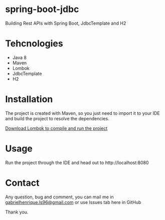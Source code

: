 # spring-boot-jdbc
Building Rest APIs with Spring Boot, JdbcTemplate and H2

# Tehcnologies
<ul>
  <li>Java 8</li>
  <li>Maven</li>
  <li>Lombok</li>
  <li>JdbcTemplate</li>
  <li>H2</li>
</ul>

# Installation
The project is created with Maven, so you just need to import it to your IDE and build the project to resolve the dependencies. <br />

<a href="https://projectlombok.org/download">Download Lombok to compile and run the project</a>

# Usage
Run the project through the IDE and head out to http://localhost:8080

# Contact
Any question, bug and comment, you can mail me in gabrielhenrique.ls96@gmail.com or use Issues tab here in GitHub

Thank you.
